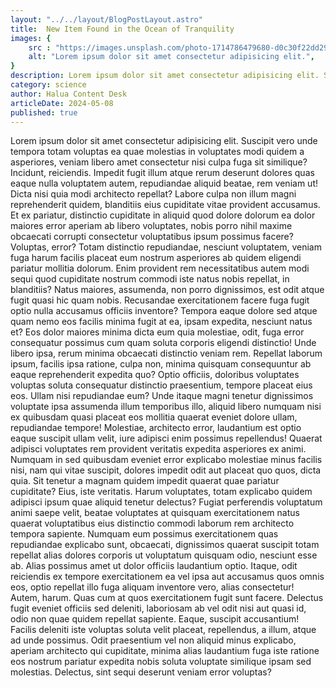 ```yaml
---
layout: "../../layout/BlogPostLayout.astro"
title:  New Item Found in the Ocean of Tranquility
images: {
    src : "https://images.unsplash.com/photo-1714786479680-d0c30f22dd29?q=80&w=2070&auto=format&fit=crop&ixlib=rb-4.0.3&ixid=M3wxMjA3fDB8MHxwaG90by1wYWdlfHx8fGVufDB8fHx8fA%3D%3D",
    alt: "Lorem ipsum dolor sit amet consectetur adipisicing elit.",
}
description: Lorem ipsum dolor sit amet consectetur adipisicing elit. Suscipit vero unde tempora totam voluptas ea quae molestias in voluptates modi quidem a asperiores, veniam libero amet consectetur nisi culpa fuga sit similique? Incidunt, reiciendis. Impedit fugit illum atque rerum deserunt dolores quas eaque nulla voluptatem autem, repudiandae aliquid beatae, rem veniam ut! Dicta nisi quia
category: science
author: Halua Content Desk
articleDate: 2024-05-08
published: true
---
```



Lorem ipsum dolor sit amet consectetur adipisicing elit. Suscipit vero unde tempora totam voluptas ea quae molestias in voluptates modi quidem a asperiores, veniam libero amet consectetur nisi culpa fuga sit similique? Incidunt, reiciendis. Impedit fugit illum atque rerum deserunt dolores quas eaque nulla voluptatem autem, repudiandae aliquid beatae, rem veniam ut! Dicta nisi quia modi architecto repellat? Labore culpa non illum magni reprehenderit quidem, blanditiis eius cupiditate vitae provident accusamus. Et ex pariatur, distinctio cupiditate in aliquid quod dolore dolorum ea dolor maiores error aperiam ab libero voluptates, nobis porro nihil maxime obcaecati corrupti consectetur voluptatibus ipsum possimus facere? Voluptas, error? Totam distinctio repudiandae, nesciunt voluptatem, veniam fuga harum facilis placeat eum nostrum asperiores ab quidem eligendi pariatur mollitia dolorum. Enim provident rem necessitatibus autem modi sequi quod cupiditate nostrum commodi iste natus nobis repellat, in blanditiis? Natus maiores, assumenda, non porro dignissimos, est odit atque fugit quasi hic quam nobis. Recusandae exercitationem facere fuga fugit optio nulla accusamus officiis inventore? Tempora eaque dolore sed atque quam nemo eos facilis minima fugit at ea, ipsam expedita, nesciunt natus et? Eos dolor maiores minima dicta eum quia molestiae, odit, fuga error consequatur possimus cum quam soluta corporis eligendi distinctio! Unde libero ipsa, rerum minima obcaecati distinctio veniam rem. Repellat laborum ipsum, facilis ipsa ratione, culpa non, minima quisquam consequuntur ab eaque reprehenderit expedita quo? Optio officiis, doloribus voluptates voluptas soluta consequatur distinctio praesentium, tempore placeat eius eos. Ullam nisi repudiandae eum? Unde itaque magni tenetur dignissimos voluptate ipsa assumenda illum temporibus illo, aliquid libero numquam nisi ex quibusdam quasi placeat eos mollitia quaerat eveniet dolore ullam, repudiandae tempore! Molestiae, architecto error, laudantium est optio eaque suscipit ullam velit, iure adipisci enim possimus repellendus! Quaerat adipisci voluptates rem provident veritatis expedita asperiores ex animi. Numquam in sed quibusdam eveniet error explicabo molestiae minus facilis nisi, nam qui vitae suscipit, dolores impedit odit aut placeat quo quos, dicta quia. Sit tenetur a magnam quidem impedit quaerat quae pariatur cupiditate? Eius, iste veritatis. Harum voluptates, totam explicabo quidem adipisci ipsum quae aliquid tenetur delectus? Fugiat perferendis voluptatum animi saepe velit, beatae voluptates at quisquam exercitationem natus quaerat voluptatibus eius distinctio commodi laborum rem architecto tempora sapiente. Numquam eum possimus exercitationem quas repudiandae explicabo sunt, obcaecati, dignissimos quaerat suscipit totam repellat alias dolores corporis ut voluptatum quisquam odio, nesciunt esse ab. Alias possimus amet ut dolor officiis laudantium optio. Itaque, odit reiciendis ex tempore exercitationem ea vel ipsa aut accusamus quos omnis eos, optio repellat illo fuga aliquam inventore vero, alias consectetur! Autem, harum. Quas cum at quos exercitationem fugit sunt facere. Delectus fugit eveniet officiis sed deleniti, laboriosam ab vel odit nisi aut quasi id, odio non quae quidem repellat sapiente. Eaque, suscipit accusantium! Facilis deleniti iste voluptas soluta velit placeat, repellendus, a illum, atque ad unde possimus. Odit praesentium vel non aliquid minus explicabo, aperiam architecto qui cupiditate, minima alias laudantium fuga iste ratione eos nostrum pariatur expedita nobis soluta voluptate similique ipsam sed molestias. Delectus, sint sequi deserunt veniam error voluptas?
